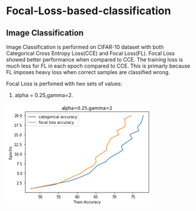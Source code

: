 # Focal-Loss-based-classification
## Image Classification
Image Classification is performed on CIFAR-10 dataset with both Categorical Cross Entropy Loss(CCE) and Focal Loss(FL). Focal Loss showed better performance when compared to CCE. The training loss is much less for FL in each epoch compared to CCE. This is primarly because FL imposes heavy loss when correct samples are classified wrong. 

Focal Loss is perfomed with two sets of values: 

1. alpha = 0.25,gamma=2.

![alt text](https://raw.githubusercontent.com/avinashsai/Focal-Loss-based-classification/master/Image%20Classification/accuracy_gamma2_alpha0.25.png)
